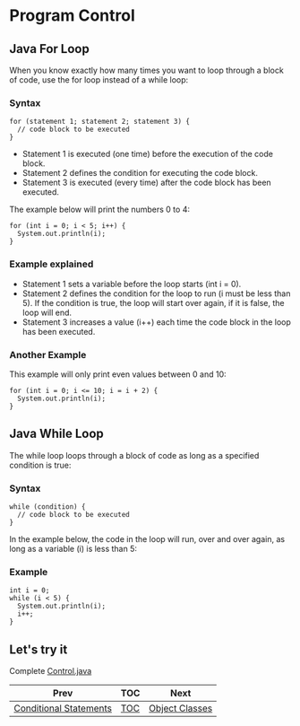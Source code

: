 # Program Control

## Java For Loop

When you know exactly how many times you want to loop through a block of code, use the for loop instead of a while loop:

### Syntax

```
for (statement 1; statement 2; statement 3) {
  // code block to be executed
}
```

* Statement 1 is executed (one time) before the execution of the code block. 
* Statement 2 defines the condition for executing the code block. 
* Statement 3 is executed (every time) after the code block has been executed.

The example below will print the numbers 0 to 4:

```
for (int i = 0; i < 5; i++) {
  System.out.println(i);
}
```

### Example explained
* Statement 1 sets a variable before the loop starts (int i = 0). 
* Statement 2 defines the condition for the loop to run (i must be less than 5). If the condition is true, the loop will start over again, if it is false, the loop will end. 
* Statement 3 increases a value (i++) each time the code block in the loop has been executed.

### Another Example
This example will only print even values between 0 and 10:

```
for (int i = 0; i <= 10; i = i + 2) {
  System.out.println(i);
}
```

## Java While Loop
The while loop loops through a block of code as long as a specified condition is true:


### Syntax
```
while (condition) {
  // code block to be executed
}
```

In the example below, the code in the loop will run, over and over again, as long as a variable (i) is less than 5:

### Example

```
int i = 0;
while (i < 5) {
  System.out.println(i);
  i++;
}
```
## Let's try it

Complete [Control.java](../src/main/java/com/codedifferently/control/Control.java)


| Prev                  | TOC                 | Next               |
|-----------------------|---------------------|--------------------|
| [Conditional Statements](conditionalStatements.md) | [TOC](../ReadMe.md) | [Object Classes](objectClasses.md) |
